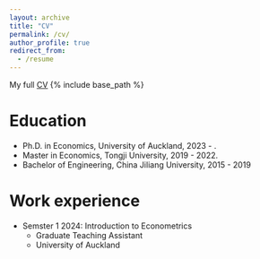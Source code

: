 ```yaml
---
layout: archive
title: "CV"
permalink: /cv/
author_profile: true
redirect_from:
  - /resume
---
```


My full [CV](xiuxiu-lin.github.io/files/Xiuxiu_lin_CV.pdf)
{% include base_path %}

Education
======
* Ph.D. in Economics, University of Auckland, 2023 - .
* Master in Economics, Tongji University, 2019 - 2022.
* Bachelor of Engineering, China Jiliang University, 2015 - 2019

Work experience
======
* Semster 1 2024: Introduction to Econometrics
  * Graduate Teaching Assistant
  * University of Auckland

  
